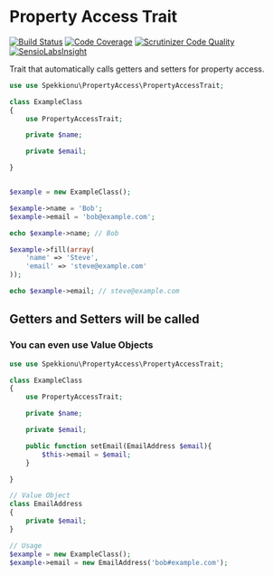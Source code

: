 # Property Access Trait

[![Build Status](https://travis-ci.org/spekkionu/property-access.svg?branch=master)](https://travis-ci.org/spekkionu/property-access)
[![Code Coverage](https://scrutinizer-ci.com/g/spekkionu/property-access/badges/coverage.png?b=master)](https://scrutinizer-ci.com/g/spekkionu/property-access/?branch=master)
[![Scrutinizer Code Quality](https://scrutinizer-ci.com/g/spekkionu/property-access/badges/quality-score.png?b=master)](https://scrutinizer-ci.com/g/spekkionu/property-access/?branch=master)
[![SensioLabsInsight](https://insight.sensiolabs.com/projects/f01daa7f-b46d-4575-aeb8-7be3885d4967/mini.png)](https://insight.sensiolabs.com/projects/f01daa7f-b46d-4575-aeb8-7be3885d4967)

Trait that automatically calls getters and setters for property access.


```php
use use Spekkionu\PropertyAccess\PropertyAccessTrait;

class ExampleClass
{
    use PropertyAccessTrait;

    private $name;

    private $email;

}
```

```php

$example = new ExampleClass();

$example->name = 'Bob';
$example->email = 'bob@example.com';

echo $example->name; // Bob

$example->fill(array(
    'name' => 'Steve',
    'email' => 'steve@example.com'
));

echo $example->email; // steve@example.com
```

## Getters and Setters will be called

### You can even use Value Objects

```php
use use Spekkionu\PropertyAccess\PropertyAccessTrait;

class ExampleClass
{
    use PropertyAccessTrait;

    private $name;

    private $email;

    public function setEmail(EmailAddress $email){
        $this->email = $email;
    }

}

// Value Object
class EmailAddress
{
    private $email;
}

// Usage
$example = new ExampleClass();
$example->email = new EmailAddress('bob#example.com');

```
